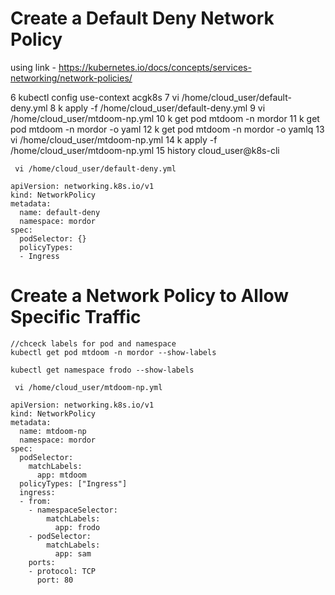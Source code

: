 # Create a Default Deny Network Policy

 using link - https://kubernetes.io/docs/concepts/services-networking/network-policies/

6  kubectl config use-context acgk8s
7  vi /home/cloud_user/default-deny.yml
8  k apply -f /home/cloud_user/default-deny.yml
9  vi /home/cloud_user/mtdoom-np.yml
10  k get pod mtdoom -n mordor
11  k get pod mtdoom -n mordor -o yaml
12  k get pod mtdoom -n mordor -o yamlq
13  vi /home/cloud_user/mtdoom-np.yml
14  k apply -f /home/cloud_user/mtdoom-np.yml
15  history
cloud_user@k8s-cli

```
 vi /home/cloud_user/default-deny.yml
```

```agsl
apiVersion: networking.k8s.io/v1
kind: NetworkPolicy
metadata:
  name: default-deny
  namespace: mordor
spec:
  podSelector: {}
  policyTypes:
  - Ingress
```

# Create a Network Policy to Allow Specific Traffic

```agsl
//chceck labels for pod and namespace 
kubectl get pod mtdoom -n mordor --show-labels

kubectl get namespace frodo --show-labels
```
```agsl
 vi /home/cloud_user/mtdoom-np.yml
```
```
apiVersion: networking.k8s.io/v1
kind: NetworkPolicy
metadata:
  name: mtdoom-np
  namespace: mordor
spec:
  podSelector:
    matchLabels:
      app: mtdoom
  policyTypes: ["Ingress"]
  ingress:
  - from:
    - namespaceSelector:
        matchLabels:
          app: frodo
    - podSelector:
        matchLabels:
          app: sam
    ports:
    - protocol: TCP
      port: 80
```

